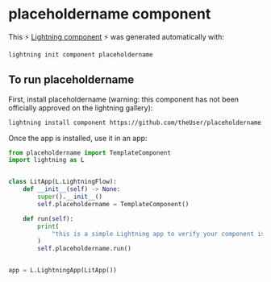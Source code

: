 # placeholdername component

This ⚡ [Lightning component](lightning.ai) ⚡ was generated automatically with:

```bash
lightning init component placeholdername
```

## To run placeholdername

First, install placeholdername (warning: this component has not been officially approved on the lightning gallery):

```bash
lightning install component https://github.com/theUser/placeholdername
```

Once the app is installed, use it in an app:

```python
from placeholdername import TemplateComponent
import lightning as L


class LitApp(L.LightningFlow):
    def __init__(self) -> None:
        super().__init__()
        self.placeholdername = TemplateComponent()

    def run(self):
        print(
            "this is a simple Lightning app to verify your component is working as expected"
        )
        self.placeholdername.run()


app = L.LightningApp(LitApp())
```
